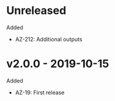 # Unreleased

Added
  * AZ-212: Additional outputs

# v2.0.0 - 2019-10-15

Added
  * AZ-19: First release
